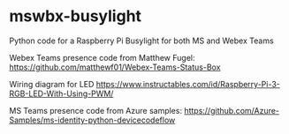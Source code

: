 # mswbx-busylight
Python code for a Raspberry Pi Busylight for both MS and Webex Teams

Webex Teams presence code from Matthew Fugel:
https://github.com/matthewf01/Webex-Teams-Status-Box

Wiring diagram for LED
https://www.instructables.com/id/Raspberry-Pi-3-RGB-LED-With-Using-PWM/

MS Teams presence code from Azure samples:
https://github.com/Azure-Samples/ms-identity-python-devicecodeflow

